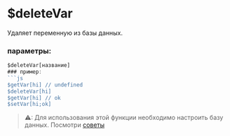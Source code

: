 # $deleteVar
Удаляет переменную из базы данных.

### параметры:
```js
$deleteVar[название]
### пример:
```js
$getVar[hi] // undefined
$deleteVar[hi]
$getVar[hi] // ok
$setVar[hi;ok]
```

> ⚠: Для использования этой функции необходимо настроить базу данных. Посмотри [советы](tips.md?id=using-database)

